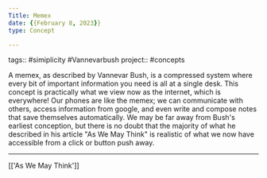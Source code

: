 ```yaml
---
Title: Memex
date: {{February 8, 2023}}
type: Concept

---
```

tags::  #simiplicity #Vannevarbush 
project:: #concepts 

A memex, as described by Vannevar Bush, is a compressed system where every bit of important information you need is all at a single desk. This concept is practically what we view now as the internet, which is everywhere! Our phones are like the memex; we can communicate with others, access information from google, and even write and compose notes that save themselves automatically. We may be far away from Bush's earliest conception, but there is no doubt that the majority of what he described in his article "As We May Think" is realistic of what we now have accessible from a click or button push away.

--- 
[['As We May Think']]
